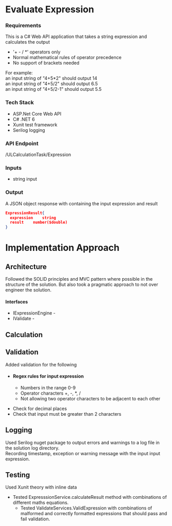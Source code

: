 # Evaluate Expression  

### Requirements
This is a C# Web API application that takes a string expression and calculates the output

- '+ - / *' operators only 
- Normal mathematical rules of operator precedence 
- No support of brackets needed

For example:  
an input string of "4+5*2" should output 14  
an input string of "4+5/2" should output 6.5  
an input string of "4+5/2-1" should output 5.5  

### Tech Stack
- ASP.Net Core Web API
- C# .NET 6
- Xunit test framework
- Serilog logging

### API Endpoint 
/ULCalculationTask/Expression

### Inputs 
- string input

### Output 
A JSON object response with containing the input expression and result

```json
ExpressionResult{
  expression 	string
  result	number($double)
}
```

# Implementation Approach

## Architecture
Followed the SOLID principles and MVC pattern where possible in the structure of the solution. But also took a pragmatic approach to not over engineer the solution.  
#### Interfaces
* IExpressionEngine - 
* IValidate - 


## Calculation

## Validation
Added validation for the following
* #### Regex rules for input expression 
  * Numbers in the range 0-9
  * Operator characters +, -, *, /
  * Not allowing two operator characters to be adjacent to each other  

- Check for decimal places
- Check that input must be greater than 2 characters





## Logging
Used Serilog nuget package to output errors and warnings to a log file in the solution log directory.  
Recording timestamp, exception or warning message with the input input expression.

## Testing
Used Xunit theory with inline data
  - Tested ExpresssionService.calculateResult method with combinations of different maths equations.
	- Tested ValidateServices.ValidExpression with combinations of malformed and correctly formatted expressions that should pass and fail validation.
	


